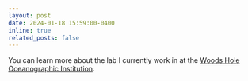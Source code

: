 ```yaml
---
layout: post
date: 2024-01-18 15:59:00-0400
inline: true
related_posts: false
---
```


You can learn more about the lab I currently work in at the
[Woods Hole Oceanographic Institution](https://www2.whoi.edu/staff/mlong/).